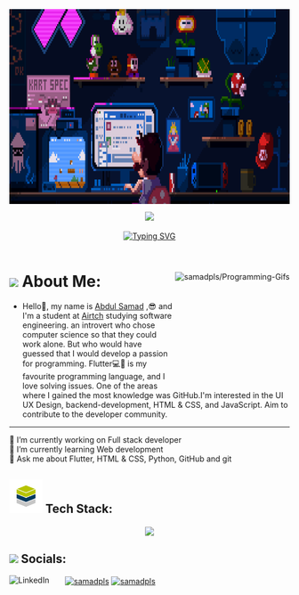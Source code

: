 <!-- ### Hi there 👋 -->

<img align="center" src="assest\bg.gif"  height=350px width=100%>

 <a href="https://www.linkedin.com/in/abdul-samad-112ba923a/" target="_blank">
<p align="center">
  <img src="https://capsule-render.vercel.app/api?type=waving&color=gradient&text=Hi%20Abdul%20Samad%20PR%20Here👋&fontSize=30&height=120&width=100%&section=header"/>
</p></a>

<div align='center'>
<a href="https://github.com/samadpr"><img  align="center" src="https://readme-typing-svg.demolab.com?font=Fira+Code&size=16&pause=1000&color=F7F7F7&width=520&lines=Flutter+%7C+Python+%7C+Java+%7C+HTML+%26+CSS+%7C+MongoDB+%7C+Hive" alt="Typing SVG" />
</a></div><br>
<div align='left'>
 
 <a href='#'>
<img align='right' src='https://programming-gifs.cyclic.app' widht=100 height=200 alt='samadpls/Programming-Gifs'></a>
 
 # <img src='assest\about me.jpg' height=50/>  About Me:
 
 - Hello👋, my name is <a href="https://www.linkedin.com/in/abdul-samad-112ba923a/" target="_blank">Abdul Samad</a> ,😎 and I'm a student at <a href="https://aitrichacademy.com/" target="_top">Airtch</a> studying software engineering. an introvert who chose computer science so that they could work alone. But who would have guessed that I would develop a passion for programming. Flutter💻📲 is my favourite programming language, and I love solving issues. One of the areas where I gained the most knowledge was GitHub.I'm interested in the UI UX Design,  backend-development, HTML & CSS, and JavaScript. Aim to contribute to the developer community.

------
<!-- <img align='right' src='profile-3d-contrib/profile-night-green.svg' height=200> -->
🔭 I’m currently working on  Full stack developer <br>🌱 I’m currently learning Web development<br>💬 Ask me about Flutter, HTML & CSS, Python, GitHub and git<br>

## <img src='assest/stack.png' height=60/> Tech Stack:
<div align='center'>
<img align='center' src="https://skillicons.dev/icons?i=flutter,dart,firebase,html,css,js,bootstrap,mongodb,git,github,py,java,c,cpp,unity" />
</div>
 
 
## <img src='.github/workflows/tech.gif' height=60/> Socials:
<div>
 <a href="https://www.linkedin.com/in/abdul-samad-112ba923a/" ><img align="left" alt="LinkedIn" height="30px" width="100px" src="https://img.shields.io/badge/Linkedin-0A66C2?style=for-the-badge&logo=Linkedin&logoColor=white" /></a>
<a href="https://twitter.com/alcode10" target="blank"><img align="center" src="https://raw.githubusercontent.com/rahuldkjain/github-profile-readme-generator/master/src/images/icons/Social/twitter.svg" alt="samadpls" height="30" width="40" /></a>
 <a href="https://www.instagram.com/__samadpr__/" target="blank"><img align="center" src="https://upload.wikimedia.org/wikipedia/commons/thumb/9/96/Instagram.svg/1200px-Instagram.svg.png" alt="samadpls" height="40" width="40" /></a>
</div>





<!-- 
**samadpr/samadpr** is a ✨ _special_ ✨ repository because its `README.md` (this file) appears on your GitHub profile.

Here are some ideas to get you started:

- 🔭 I’m currently working on ...
- 🌱 I’m currently learning ...
- 👯 I’m looking to collaborate on ...
- 🤔 I’m looking for help with ...
- 💬 Ask me about ...
- 📫 How to reach me: ...
- 😄 Pronouns: ...
- ⚡ Fun fact: ...
 -->
